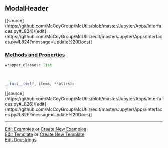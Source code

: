 ## <a id="McUtils.Jupyter.Apps.Interfaces.ModalHeader">ModalHeader</a> 
<div class="docs-source-link" markdown="1">
[[source](https://github.com/McCoyGroup/McUtils/blob/master/Jupyter/Apps/Interfaces.py#L824)/[edit](https://github.com/McCoyGroup/McUtils/edit/master/Jupyter/Apps/Interfaces.py#L824?message=Update%20Docs)]
</div>



<div class="collapsible-section">
 <div class="collapsible-section collapsible-section-header" markdown="1">
 
### <a class="collapse-link" data-toggle="collapse" href="#methods">Methods and Properties</a> <a class="float-right" data-toggle="collapse" href="#methods"><i class="fa fa-chevron-down"></i></a>

 </div>
 <div class="collapsible-section collapsible-section-body collapse" id="methods" markdown="1">

```python
wrapper_classes: list
```
<a id="McUtils.Jupyter.Apps.Interfaces.ModalHeader.__init__" class="docs-object-method">&nbsp;</a> 
```python
__init__(self, items, **attrs): 
```
<div class="docs-source-link" markdown="1">
[[source](https://github.com/McCoyGroup/McUtils/blob/master/Jupyter/Apps/Interfaces.py#L826)/[edit](https://github.com/McCoyGroup/McUtils/edit/master/Jupyter/Apps/Interfaces.py#L826?message=Update%20Docs)]
</div>

 </div>
</div>




___

[Edit Examples](https://github.com/McCoyGroup/McUtils/edit/gh-pages/ci/examples/McUtils/Jupyter/Apps/Interfaces/ModalHeader.md) or 
[Create New Examples](https://github.com/McCoyGroup/McUtils/new/gh-pages/?filename=ci/examples/McUtils/Jupyter/Apps/Interfaces/ModalHeader.md) <br/>
[Edit Template](https://github.com/McCoyGroup/McUtils/edit/gh-pages/ci/docs/McUtils/Jupyter/Apps/Interfaces/ModalHeader.md) or 
[Create New Template](https://github.com/McCoyGroup/McUtils/new/gh-pages/?filename=ci/docs/templates/McUtils/Jupyter/Apps/Interfaces/ModalHeader.md) <br/>
[Edit Docstrings](https://github.com/McCoyGroup/McUtils/edit/master/Jupyter/Apps/Interfaces.py#L824?message=Update%20Docs)